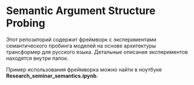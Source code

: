 # Semantic Argument Structure Probing

Этот репозиторий содержит фреймворк с экспериментами семантического пробинга моделей на основе архитектуры трансформер для русского языка. Детальные описания экспериментов находятся внутри папок.

Пример использования фреймворка можно найти в ноутбуке **Research_seminar_semantics.ipynb**.
